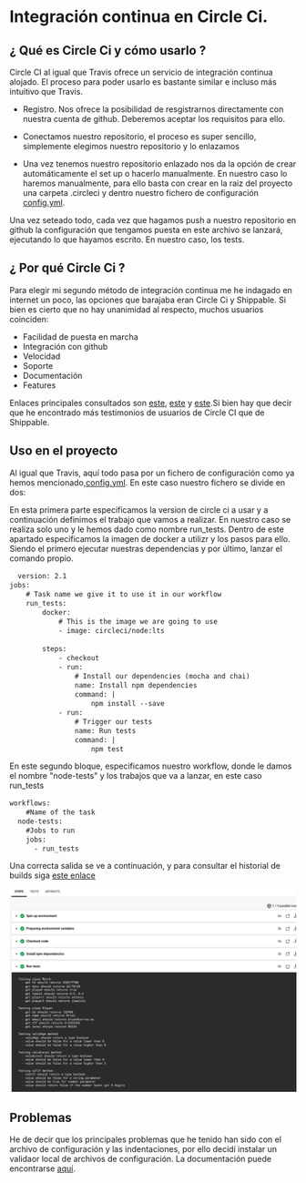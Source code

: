 # Integración continua en Circle Ci.

## ¿ Qué es Circle Ci  y cómo usarlo ?
Circle CI al igual que Travis ofrece un servicio de integración continua alojado. El proceso para poder usarlo es bastante similar e incluso más intuitivo que Travis. 

+ Registro. Nos ofrece la posibilidad de resgistrarnos directamente con nuestra cuenta de github. Deberemos aceptar los requisitos para ello.


+ Conectamos nuestro repositorio, el proceso es super sencillo, simplemente elegimos nuestro repositorio y lo enlazamos

+ Una vez tenemos nuestro repositorio enlazado nos da la opción de crear automáticamente el set up o hacerlo manualmente. En nuestro caso lo haremos manualmente, para ello basta con crear en la raiz del proyecto una carpeta .circleci y dentro nuestro fichero de configuración [config.yml](/.circleci/config.yml).

Una vez seteado todo, cada vez que hagamos push a nuestro repositorio en github la configuración que tengamos puesta en este archivo se lanzará, ejecutando lo que hayamos escrito. En nuestro caso, los tests.

## ¿ Por qué Circle Ci ?

Para elegir mi segundo método de integración continua me he indagado en internet un poco, las opciones que barajaba eran Circle Ci y Shippable. Si bien es cierto que no hay unanimidad al respecto, muchos usuarios coinciden:

- Facilidad de puesta en marcha
- Integración con github
- Velocidad 
- Soporte 
- Documentación
- Features

Enlaces principales consultados son [este](https://www.capterra.com/continuous-integration-software/compare/150380-171025/CircleCI-vs-Shippable), [este](https://stackshare.io/stackups/circleci-vs-shippable) y [este](https://stackshare.io/stackups/circleci-vs-jenkins-vs-shippable).Si bien hay que decir que he encontrado más testimonios de usuarios de Circle CI que de Shippable.

## Uso en el proyecto

Al igual que Travis, aquí todo pasa por un fichero de configuración como ya hemos mencionado,[config.yml](/.circleci/config.yml). En este caso nuestro fichero se divide en dos:

En esta primera parte especificamos la version de circle ci a usar y a continuación definimos el trabajo que vamos a realizar. En nuestro caso se realiza solo uno y le hemos dado como nombre run_tests. Dentro de este apartado especificamos la imagen de docker a utilizr y los pasos para ello. Siendo el primero ejecutar nuestras dependencias y por último, lanzar el comando propio. 
~~~
  version: 2.1
jobs:
    # Task name we give it to use it in our workflow
    run_tests:
        docker:
            # This is the image we are going to use
            - image: circleci/node:lts

        steps:
            - checkout
            - run: 
                # Install our dependencies (mocha and chai)
                name: Install npm dependencies
                command: |
                    npm install --save
            - run:
                # Trigger our tests
                name: Run tests
                command: |
                    npm test
~~~


En este segundo bloque, especificamos nuestro workflow, donde le damos el nombre "node-tests" y los trabajos que va a lanzar, en este caso run_tests

~~~
workflows:
    #Name of the task
  node-tests:
    #Jobs to run
    jobs:
      - run_tests

~~~

Una correcta salida se ve a continuación, y para consultar el historial de builds siga [este enlace](https://app.circleci.com/pipelines/github/antOnioOnio)

![](./images/testingCircleci.png)



## Problemas

He de decir que los principales problemas que he tenido han sido con el archivo de configuración y las indentaciones, por ello decidí instalar un validaor local de archivos de configuración. La documentación puede encontrarse [aquí](https://circleci.com/docs/2.0/local-cli/).
